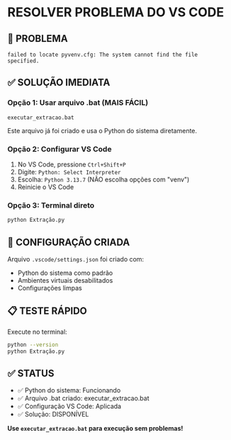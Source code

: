 # RESOLVER PROBLEMA DO VS CODE

## 🚨 PROBLEMA
```
failed to locate pyvenv.cfg: The system cannot find the file specified.
```

## ✅ SOLUÇÃO IMEDIATA

### **Opção 1: Usar arquivo .bat (MAIS FÁCIL)**
```
executar_extracao.bat
```
Este arquivo já foi criado e usa o Python do sistema diretamente.

### **Opção 2: Configurar VS Code**
1. No VS Code, pressione `Ctrl+Shift+P`
2. Digite: `Python: Select Interpreter`
3. Escolha: `Python 3.13.7` (NÃO escolha opções com "venv")
4. Reinicie o VS Code

### **Opção 3: Terminal direto**
```bash
python Extração.py
```

## 🔧 CONFIGURAÇÃO CRIADA

Arquivo `.vscode/settings.json` foi criado com:
- Python do sistema como padrão
- Ambientes virtuais desabilitados
- Configurações limpas

## 📋 TESTE RÁPIDO

Execute no terminal:
```bash
python --version
python Extração.py
```

## ✅ STATUS
- ✅ Python do sistema: Funcionando
- ✅ Arquivo .bat criado: executar_extracao.bat
- ✅ Configuração VS Code: Aplicada
- ✅ Solução: DISPONÍVEL

**Use `executar_extracao.bat` para execução sem problemas!**


